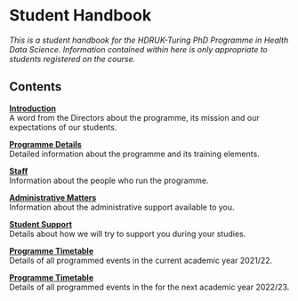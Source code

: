 # Student Handbook

*This is a student handbook for the HDRUK-Turing PhD Programme in Health Data Science. Information contained within here is only appropriate to students registered on the course.*


## Contents

[**Introduction**](course_docs/introduction.md)  
A word from the Directors about the programme, its mission and our expectations of our students.

[**Programme Details**](course_docs/programme/programme.md)  
Detailed information about the programme and its training elements.

[**Staff**](course_docs/staff.md)  
Information about the people who run the programme.

[**Administrative Matters**](course_docs/admin.md)  
Information about the administrative support available to you.

[**Student Support**](course_docs/support.md)  
Details about how we will try to support you during your studies.

[**Programme Timetable**](course_docs/timetable.md)  
Details of all programmed events in the current academic year 2021/22.

[**Programme Timetable**](course_docs/timetable2223.md)  
Details of all programmed events in the for the next academic year 2022/23.

